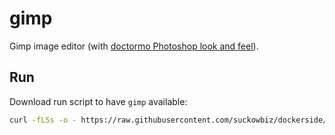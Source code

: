 # gimp

Gimp image editor (with [doctormo Photoshop look and feel](https://github.com/doctormo/GimpPs)).

## Run

Download run script to have `gimp` available:
 
```bash
curl -fLSs -o - https://raw.githubusercontent.com/suckowbiz/dockerside/master/gimp/gimp > /var/tmp/gimp && sudo mv /var/tmp/gimp /usr/local/bin/ && sudo chmod +x /usr/local/bin/gimp
```
